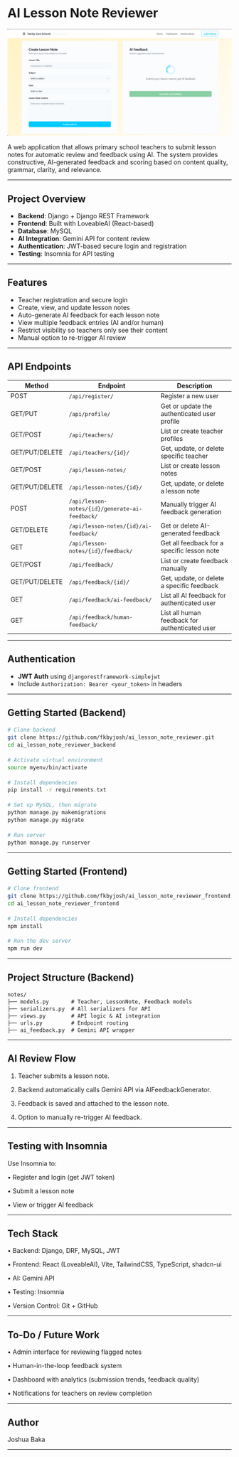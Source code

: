 # AI Lesson Note Reviewer

![Screenchot of Interface](ai_lesson_reviewer/assets/reviewer_interface.png)


A web application that allows primary school teachers to submit lesson notes for automatic review and feedback using AI. The system provides constructive, AI-generated feedback and scoring based on content quality, grammar, clarity, and relevance.

---

## Project Overview

- **Backend**: Django + Django REST Framework
- **Frontend**: Built with LoveableAI (React-based)
- **Database**: MySQL
- **AI Integration**: Gemini API for content review
- **Authentication**: JWT-based secure login and registration
- **Testing**: Insomnia for API testing

---

## Features

- Teacher registration and secure login
- Create, view, and update lesson notes
- Auto-generate AI feedback for each lesson note
- View multiple feedback entries (AI and/or human)
- Restrict visibility so teachers only see their content
- Manual option to re-trigger AI review

---

## API Endpoints

| Method | Endpoint                                            | Description                                  |
|--------|-----------------------------------------------------|----------------------------------------------|
| POST   | `/api/register/`                                    | Register a new user                          |
| GET/PUT| `/api/profile/`                                     | Get or update the authenticated user profile |
| GET/POST | `/api/teachers/`                                  | List or create teacher profiles              |
| GET/PUT/DELETE | `/api/teachers/{id}/`                       | Get, update, or delete specific teacher      |
| GET/POST | `/api/lesson-notes/`                              | List or create lesson notes                  |
| GET/PUT/DELETE | `/api/lesson-notes/{id}/`                   | Get, update, or delete a lesson note         |
| POST   | `/api/lesson-notes/{id}/generate-ai-feedback/`      | Manually trigger AI feedback generation      |
| GET/DELETE | `/api/lesson-notes/{id}/ai-feedback/`           | Get or delete AI-generated feedback          |
| GET    | `/api/lesson-notes/{id}/feedback/`                  | Get all feedback for a specific lesson note  |
| GET/POST | `/api/feedback/`                                  | List or create feedback manually             |
| GET/PUT/DELETE | `/api/feedback/{id}/`                       | Get, update, or delete a specific feedback   |
| GET    | `/api/feedback/ai-feedback/`                        | List all AI feedback for authenticated user  |
| GET    | `/api/feedback/human-feedback/`                     | List all human feedback for authenticated user |

---

## Authentication

- **JWT Auth** using `djangorestframework-simplejwt`
- Include `Authorization: Bearer <your_token>` in headers

---

## Getting Started (Backend)

```bash
# Clone backend
git clone https://github.com/fkbyjosh/ai_lesson_note_reviewer.git
cd ai_lesson_note_reviewer_backend

# Activate virtual environment
source myenv/bin/activate

# Install dependencies
pip install -r requirements.txt

# Set up MySQL, then migrate
python manage.py makemigrations
python manage.py migrate

# Run server
python manage.py runserver

```

---

## Getting Started (Frontend)

```bash
# Clone frontend
git clone https://github.com/fkbyjosh/ai_lesson_note_reviewer_frontend.git
cd ai_lesson_note_reviewer_frontend

# Install dependencies
npm install

# Run the dev server
npm run dev
```

---

## Project Structure (Backend)

```pgsql
notes/
├── models.py       # Teacher, LessonNote, Feedback models
├── serializers.py  # All serializers for API
├── views.py        # API logic & AI integration
├── urls.py         # Endpoint routing
├── ai_feedback.py  # Gemini API wrapper
```

---

## AI Review Flow

1. Teacher submits a lesson note.

2. Backend automatically calls Gemini API via AIFeedbackGenerator.

3. Feedback is saved and attached to the lesson note.

4. Option to manually re-trigger AI feedback.

---

## Testing with Insomnia

Use Insomnia to:

• Register and login (get JWT token)

• Submit a lesson note

• View or trigger AI feedback

---

## Tech Stack

• Backend: Django, DRF, MySQL, JWT

• Frontend: React (LoveableAI), Vite, TailwindCSS, TypeScript, shadcn-ui

• AI: Gemini API

• Testing: Insomnia

• Version Control: Git + GitHub

---

## To-Do / Future Work

• Admin interface for reviewing flagged notes

• Human-in-the-loop feedback system

• Dashboard with analytics (submission trends, feedback quality)

• Notifications for teachers on review completion

---

## Author 

Joshua Baka

---